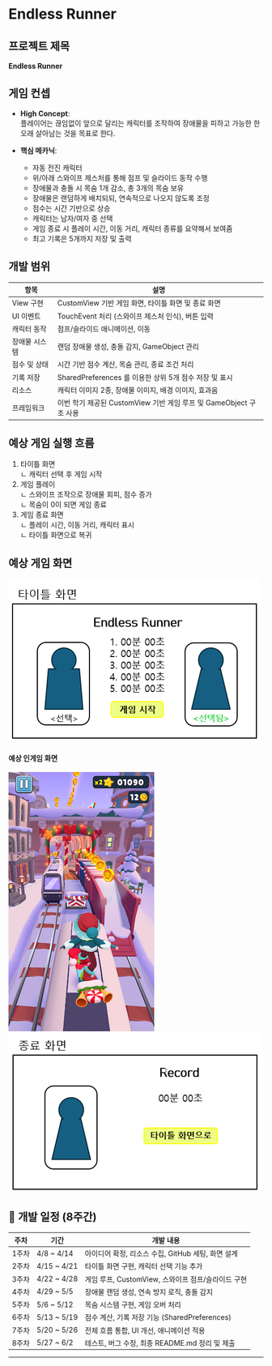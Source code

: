 # Endless Runner

## 프로젝트 제목
**Endless Runner**

## 게임 컨셉
- **High Concept**:  
  플레이어는 끊임없이 앞으로 달리는 캐릭터를 조작하여 장애물을 피하고 가능한 한 오래 살아남는 것을 목표로 한다.

- **핵심 메카닉**:
  - 자동 전진 캐릭터
  - 위/아래 스와이프 제스처를 통해 점프 및 슬라이드 동작 수행
  - 장애물과 충돌 시 목숨 1개 감소, 총 3개의 목숨 보유
  - 장애물은 랜덤하게 배치되되, 연속적으로 나오지 않도록 조정
  - 점수는 시간 기반으로 상승
  - 캐릭터는 남자/여자 중 선택
  - 게임 종료 시 플레이 시간, 이동 거리, 캐릭터 종류를 요약해서 보여줌
  - 최고 기록은 5개까지 저장 및 출력

## 개발 범위

| 항목 | 설명 |
|--------|--------|
| View 구현 | CustomView 기반 게임 화면, 타이틀 화면 및 종료 화면 |
| UI 이벤트 | TouchEvent 처리 (스와이프 제스처 인식), 버튼 입력 |
| 캐릭터 동작 | 점프/슬라이드 애니메이션, 이동 |
| 장애물 시스템 | 랜덤 장애물 생성, 충돌 감지, GameObject 관리 |
| 점수 및 상태 | 시간 기반 점수 계산, 목숨 관리, 종료 조건 처리 |
| 기록 저장 | SharedPreferences 를 이용한 상위 5개 점수 저장 및 표시 |
| 리소스 | 캐릭터 이미지 2종, 장애물 이미지, 배경 이미지, 효과음 |
| 프레임워크 | 이번 학기 제공된 CustomView 기반 게임 루프 및 GameObject 구조 사용 |

## 예상 게임 실행 흐름
1. 타이틀 화면  
   ㄴ 캐릭터 선택 후 게임 시작  
2. 게임 플레이  
   ㄴ 스와이프 조작으로 장애물 회피, 점수 증가  
   ㄴ 목숨이 0이 되면 게임 종료  
3. 게임 종료 화면  
   ㄴ 플레이 시간, 이동 거리, 캐릭터 표시  
   ㄴ 타이틀 화면으로 복귀

## 예상 게임 화면
![타이틀화면](./resource/타이틀화면.png)
#### 예상 인게임 화면
![인게임화면](./resource/플레이_화면.jpg)
![종료화면](./resource/종료화면.png)


## 📆 개발 일정 (8주간)

| 주차 | 기간 | 개발 내용 |
|------|------|-----------|
| 1주차 | 4/8 ~ 4/14 | 아이디어 확정, 리소스 수집, GitHub 세팅, 화면 설계 |
| 2주차 | 4/15 ~ 4/21 | 타이틀 화면 구현, 캐릭터 선택 기능 추가 |
| 3주차 | 4/22 ~ 4/28 | 게임 루프, CustomView, 스와이프 점프/슬라이드 구현 |
| 4주차 | 4/29 ~ 5/5  | 장애물 랜덤 생성, 연속 방지 로직, 충돌 감지 |
| 5주차 | 5/6 ~ 5/12  | 목숨 시스템 구현, 게임 오버 처리 |
| 6주차 | 5/13 ~ 5/19 | 점수 계산, 기록 저장 기능 (SharedPreferences) |
| 7주차 | 5/20 ~ 5/26 | 전체 흐름 통합, UI 개선, 애니메이션 적용 |
| 8주차 | 5/27 ~ 6/2  | 테스트, 버그 수정, 최종 README.md 정리 및 제출 |

---
